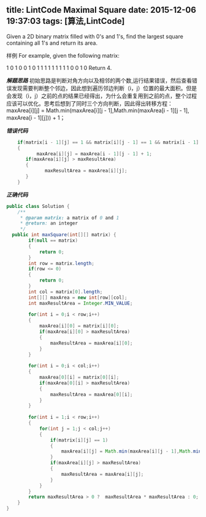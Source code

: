 title: LintCode Maximal Square
date: 2015-12-06 19:37:03
tags: [算法,LintCode]
---

Given a 2D binary matrix filled with 0's and 1's, find the largest square containing all 1's and return its area.

样例
For example, given the following matrix:

1 0 1 0 0
1 0 1 1 1
1 1 1 1 1
1 0 0 1 0
Return 4.

***解题思路***
  初始思路是判断对角方向以及相邻的两个数,运行结果错误，然后查看错误发现需要判断整个邻边，因此想到遍历邻边判断（i，j）位置的最大面积。但是会发现（i，j）之前的点的结果已经得出，为什么会重复用到之前的点，整个过程应该可以优化。思考后想到了同时三个方向判断，因此得出转移方程：maxArea[i][j] = Math.min(maxArea[i][j - 1],Math.min(maxArea[i - 1][j - 1], maxArea[i - 1][j])) + 1；

***错误代码***
```java
	if(matrix[i - 1][j] == 1 && matrix[i][j - 1] == 1 && matrix[i - 1][j - 1] == 1)
	{
           maxArea[i][j] = maxArea[i - 1][j - 1] + 1;
	   if(maxArea[i][j] > maxResultArea)
	   {
              maxResultArea = maxArea[i][j];
	   }
	}			
```
  
***正确代码***
```java
public class Solution {
    /**
     * @param matrix: a matrix of 0 and 1
     * @return: an integer
     */
  public int maxSquare(int[][] matrix) {
		if(null == matrix)
		{
			return 0;
		}
		int row = matrix.length;
		if(row <= 0)
		{
			return 0;
		}
		int col = matrix[0].length;
		int[][] maxArea = new int[row][col];
		int maxResultArea = Integer.MIN_VALUE;
		
		for(int i = 0;i < row;i++)
		{
			maxArea[i][0] = matrix[i][0];
			if(maxArea[i][0] > maxResultArea)
			{
				maxResultArea = maxArea[i][0];
			}
		}
		
		for(int i = 0;i < col;i++)
		{
			maxArea[0][i] = matrix[0][i];
			if(maxArea[0][i] > maxResultArea)
			{
				maxResultArea = maxArea[0][i];
			}
		}
		
		for(int i = 1;i < row;i++)
		{
			for(int j = 1;j < col;j++)
			{
				if(matrix[i][j] == 1)
				{
					maxArea[i][j] = Math.min(maxArea[i][j - 1],Math.min(maxArea[i - 1][j - 1], maxArea[i - 1][j])) + 1;
				}
				if(maxArea[i][j] > maxResultArea)
				{
					maxResultArea = maxArea[i][j];
				}
			}
		}
		return maxResultArea > 0 ?  maxResultArea * maxResultArea : 0;
	}
}

```
